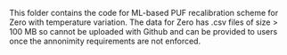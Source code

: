 This folder contains the code for ML-based PUF recalibration scheme for Zero with temperature variation.
The data for Zero has .csv files of size > 100 MB so cannot be uploaded with Github and can be provided to users once the annonimity requirements are not enforced. 
